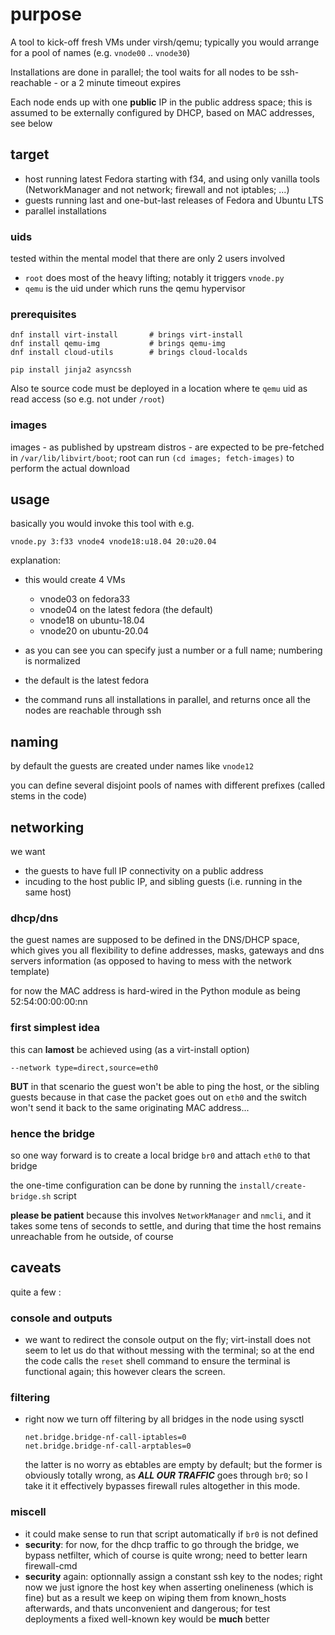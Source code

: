 # purpose

A tool to kick-off fresh VMs under virsh/qemu; typically you would arrange for a pool of names (e.g. `vnode00` .. `vnode30`)

Installations are done in parallel; the tool waits for all nodes to be ssh-reachable - or a 2 minute timeout expires

Each node ends up with one **public** IP in the public address space;
this is assumed to be externally configured by DHCP, based on MAC addresses, see below

## target

* host running latest Fedora starting with f34, and using only vanilla tools (NetworkManager
and not network; firewall and not iptables; ...)
* guests running last and one-but-last releases of Fedora and Ubuntu LTS
* parallel installations

### uids

tested within the mental model that there are only 2 users involved

* `root` does most of the heavy lifting; notably it triggers `vnode.py`
* `qemu` is the uid under which runs the qemu hypervisor

### prerequisites

```
dnf install virt-install       # brings virt-install
dnf install qemu-img           # brings qemu-img
dnf install cloud-utils        # brings cloud-localds

pip install jinja2 asyncssh
```

Also te source code must be deployed in a location where te `qemu` uid as read access (so e.g. not under `/root`)

### images

images - as published by upstream distros - are expected to be pre-fetched
in `/var/lib/libvirt/boot`; root can run `(cd images; fetch-images)` to perform the actual download


## usage

basically you would invoke this tool with e.g.

```
vnode.py 3:f33 vnode4 vnode18:u18.04 20:u20.04
```

explanation:

* this would create 4 VMs
  * vnode03 on fedora33
  * vnode04 on the latest fedora (the default)
  * vnode18 on ubuntu-18.04
  * vnode20 on ubuntu-20.04

* as you can see you can specify just a number or a full name; numbering is normalized
* the default is the latest fedora
* the command runs all installations in parallel, and returns once all the nodes are reachable through ssh

## naming

by default the guests are created under names like `vnode12`

you can define several disjoint pools of names with different prefixes
(called stems in the code)

## networking

we want

* the guests to have full IP connectivity on a public address
* incuding to the host public IP, and sibling guests (i.e. running in the same host)

### dhcp/dns

the guest names are supposed to be defined in the DNS/DHCP space, which gives
you all flexibility to define addresses, masks, gateways and dns servers
information (as opposed to having to mess with the network template)

for now the MAC address is hard-wired in the Python module as being 52:54:00:00:00:nn

### first simplest idea

this can **lamost** be achieved using (as a virt-install option)
```
--network type=direct,source=eth0
```
**BUT** in that scenario the guest won't be able to ping the host, or the sibling guests
because in that case the packet goes out on `eth0` and the switch won't send it back to
the same originating MAC address...

### hence the bridge

so one way forward is to create a local bridge `br0` and attach `eth0` to that bridge

the one-time configuration can be done by running the `install/create-bridge.sh` script

**please be patient** because this involves `NetworkManager` and `nmcli`, and it
takes some tens of seconds to settle, and during that time the host remains
unreachable from he outside, of course

## caveats

quite a few :

### console and outputs

* we want to redirect the console output on the fly; virt-install does not seem to let us
  do that without messing with the terminal; so at the end the code calls the `reset`
  shell command to ensure the terminal is functional again; this however clears the
  screen.

### filtering

* right now we turn off filtering by all bridges in the node using sysctl
  ```
  net.bridge.bridge-nf-call-iptables=0
  net.bridge.bridge-nf-call-arptables=0
  ```
  the latter is no worry as ebtables are empty by default; but the former is obviously
  totally wrong, as ***ALL OUR TRAFFIC*** goes through `br0`; so I take it it effectively
  bypasses firewall rules altogether in this mode.


### miscell

* it could make sense to run that script automatically if `br0` is not defined
* **security**: for now, for the dhcp traffic to go through the bridge,
  we bypass netfilter, which of course is quite wrong; need to better learn firewall-cmd
* **security** again: optionnally assign a constant ssh key to the nodes; right
  now we just ignore the host key when asserting onelineness (which is fine) but
  as a result we keep on wiping them from known_hosts afterwards, and thats
  unconvenient and dangerous; for test deployments a fixed well-known key would
  be **much** better
